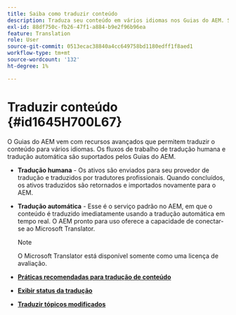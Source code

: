 ```yaml
---
title: Saiba como traduzir conteúdo
description: Traduza seu conteúdo em vários idiomas nos Guias do AEM. Saiba mais sobre os fluxos de trabalho de tradução humana e de máquina.
exl-id: 88df750c-fb26-47f1-a884-b9e2f96b96ea
feature: Translation
role: User
source-git-commit: 0513ecac38840a4cc649758bd1180edff1f8aed1
workflow-type: tm+mt
source-wordcount: '132'
ht-degree: 1%

---
```


# Traduzir conteúdo {#id1645H700L67}

O Guias do AEM vem com recursos avançados que permitem traduzir o conteúdo para vários idiomas. Os fluxos de trabalho de tradução humana e tradução automática são suportados pelos Guias do AEM.

- **Tradução humana** - Os ativos são enviados para seu provedor de tradução e traduzidos por tradutores profissionais. Quando concluídos, os ativos traduzidos são retornados e importados novamente para o AEM.

- **Tradução automática** - Esse é o serviço padrão no AEM, em que o conteúdo é traduzido imediatamente usando a tradução automática em tempo real. O AEM pronto para uso oferece a capacidade de conectar-se ao Microsoft Translator.

  >[!NOTE]
  >
  > O Microsoft Translator está disponível somente como uma licença de avaliação.


- **[Práticas recomendadas para tradução de conteúdo](translation-first-time.md)**

- **[Exibir status da tradução](translation-view-trans-state-6234.md)**

- **[Traduzir tópicos modificados](translation-modified-topics-6234.md)**
